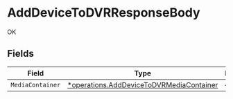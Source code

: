 # AddDeviceToDVRResponseBody

OK


## Fields

| Field                                                                                               | Type                                                                                                | Required                                                                                            | Description                                                                                         |
| --------------------------------------------------------------------------------------------------- | --------------------------------------------------------------------------------------------------- | --------------------------------------------------------------------------------------------------- | --------------------------------------------------------------------------------------------------- |
| `MediaContainer`                                                                                    | [*operations.AddDeviceToDVRMediaContainer](../../models/operations/adddevicetodvrmediacontainer.md) | :heavy_minus_sign:                                                                                  | N/A                                                                                                 |